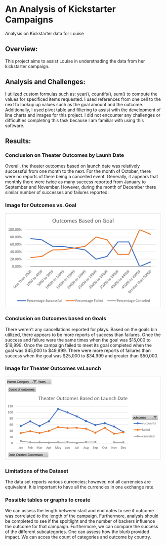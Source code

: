 # An Analysis of Kickstarter Campaigns
Analysis on Kickstarter data for Louise

## Overview:
This project aims to assist Louise in understnading the data from her kickstarter campaign. 

## Analysis and Challenges:
I utilized custom formulas such as: year(), countifs(), sum() to compute the values for specificed items requested. I used references from one cell to the next to lookup up values such as the goal amount and the outcome. Additionally, I used pivot table and filtering to assist with the development of line charts and images for this project. I did not encounter any challenges or difficulties completing this task because I am familiar with using this software.


## Results: 
### Conclusion on Theater Outcomes by Launh Date
Overall, the theater outcomes based on launch date was relatively successful  from one month to the next. For the month of October, there were no reports of there being a cancelled event. Generally, it appears that monthly there were twice as many success reported from January to September and November. However, during the month of December there similar number of successes and failures reported.

### Image for Outcomes vs. Goal
<img src = "https://github.com/osbornej-tech/kickstarter-analysis/blob/master/Outcomes_vs_Goals.png">

### Conclusion on Outcomes based on Goals
There weren't any cancellations reported for plays. Based on the goals bin utilized, there appears to be more reports of success than failures. Once the success and failure were the same times when the goal was $15,000 to $19,999. Once the campaign failed to meet its goal completed when the goal was $45,000 to $49,999. There were more reports of failures than success when the goal was $25,000 to $34,999 and greater than $50,000. 

### Image for Theater Outcomes vsLaunch
<img src = "https://github.com/osbornej-tech/kickstarter-analysis/blob/master/Theater_Outcomes_vs_Launch.png">

### Limitations of the Dataset
The data set reports various currencies; however, not all currencies are equivalent. It is important to have all the currencies in one exchange rate.  

### Possible tables or graphs to create
We can assess the length between start and end dates to see if outcome was correlated to the length of the campaign. Furthermore, analysis should be completed  to see if the spoltlight and the number of backers influence the outcome for that campaign. Furthermore, we can compare the success of the different subcategories. One can assess how the blurb provided impact. We can acces the count of categories and outcome by country. 
